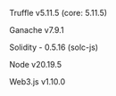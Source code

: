 Truffle v5.11.5 (core: 5.11.5)

Ganache v7.9.1

Solidity - 0.5.16 (solc-js)

Node v20.19.5

Web3.js v1.10.0
